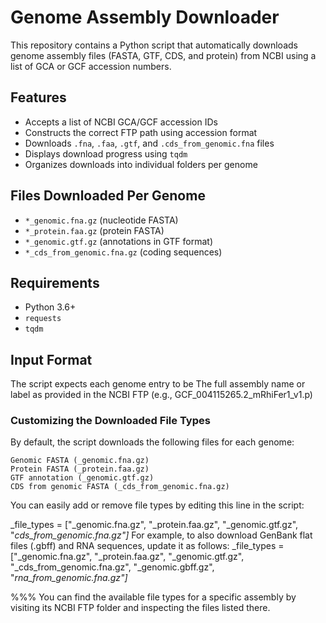 
# Genome Assembly Downloader

This repository contains a Python script that automatically downloads genome assembly files (FASTA, GTF, CDS, and protein) from NCBI using a list of GCA or GCF accession numbers.

## Features

- Accepts a list of NCBI GCA/GCF accession IDs
- Constructs the correct FTP path using accession format
- Downloads `.fna`, `.faa`, `.gtf`, and `.cds_from_genomic.fna` files
- Displays download progress using `tqdm`
- Organizes downloads into individual folders per genome

## Files Downloaded Per Genome

- `*_genomic.fna.gz` (nucleotide FASTA)
- `*_protein.faa.gz` (protein FASTA)
- `*_genomic.gtf.gz` (annotations in GTF format)
- `*_cds_from_genomic.fna.gz` (coding sequences)

##  Requirements

- Python 3.6+
- `requests`
- `tqdm`

## Input Format
The script expects each genome entry to be 
The full assembly name or label as provided in the NCBI FTP (e.g., GCF_004115265.2_mRhiFer1_v1.p)

### Customizing the Downloaded File Types
By default, the script downloads the following files for each genome:

    Genomic FASTA (_genomic.fna.gz)
    Protein FASTA (_protein.faa.gz)
    GTF annotation (_genomic.gtf.gz)
    CDS from genomic FASTA (_cds_from_genomic.fna.gz)

You can easily add or remove file types by editing this line in the script:

_file_types = ["_genomic.fna.gz", "_protein.faa.gz", "_genomic.gtf.gz", "_cds_from_genomic.fna.gz"]_
For example, to also download GenBank flat files (.gbff) and RNA sequences, update it as follows:
_file_types = ["_genomic.fna.gz", "_protein.faa.gz", "_genomic.gtf.gz", "_cds_from_genomic.fna.gz", "_genomic.gbff.gz", "_rna_from_genomic.fna.gz"]_

 %%% You can find the available file types for a specific assembly by visiting its NCBI FTP folder and inspecting the files listed there.


